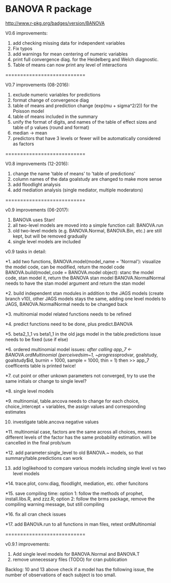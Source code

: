 # BANOVA R package
http://www.r-pkg.org/badges/version/BANOVA

V0.6 improvements:
  1. add checking missing data for independent variables
  2. Fix typos
  3. add warnings for mean centering of numeric variables
  4. print full convergence diag. for the Heidelberg and Welch diagnostic.
  5. Table of means can now print any level of interactions

===========================

V0.7 improvements (08-2016):
  1. exclude numeric variables for predictions 
  2. format change of convergence diag 
  3. table of means and prediction change (exp(mu + sigma^2/2)) for the Poisson model
  4. table of means included in the summary
  5. unify the format of digits, and names of the table of effect sizes and table of p values (round and format)
  6. median -> mean 
  7. predictors that have 3 levels or fewer will be automatically considered as factors

===========================  

V0.8 improvements (12-2016):
  1. change the name 'table of means' to 'table of predictions'
  2. column names of the data goalstudy are changed to make more sense
  3. add floodlight analysis
  4. add mediation analysis (single mediator, multiple moderators)

===========================  

v0.9 improvements (06-2017):
  1. BANOVA uses Stan!
  2. all two-level models are moved into a simple function call: BANOVA.run 
  3. old two-level models (e.g. BANOVA.Normal, BANOVA.Bin, etc.) are still kept, but will be removed gradually
  4. single level models are included
  
v0.9 tasks in detail:

*1. add two functions, 
    BANOVA.model(model_name = 'Normal'): visualize the model code, can be modified, return the model code
    BANOVA.build(model_code = BANOVA.model object): stanc the model code, stan model it, return the BANOVA stan model
    BANOVA.NormalNormal needs to have the stan model argument and return the stan model
  
*2. build independent stan modules in addition to the JAGS models (create branch v10), other JAGS models stays the same, adding one level models to JAGS, BANOVA.NormalNormal needs to be changed back

*3. multinomial model related functions needs to be refined 

*4. predict functions need to be done, plus predict.BANOVA

*5. beta2_1_1 vs beta1_1 in the old jags model in the table.predictions issue needs to be fixed (use if else)

*6. ordered multinomial model issues: 
*after calling app_7 <- BANOVA.ordMultinomial (perceivedsim~1, ~progress*prodvar,  goalstudy, goalstudy$id, burnin = 1000, sample = 1000, thin = 1)
then >> app_7
coefficents table is printed twice!

*7. cut point or other unkown parameters not converged, try to use the same initials or change to single level?

*8. single level models

*9. multinomial, table.ancova needs to change for each choice, choice_intercept + variables, the assign values and corresponding estimates

10. investigate table.ancova negative values

*11. multinomial case, factors are the same across all choices, means different levels of the factor has the same probability estimation. will be cancelled in the final prob/sum

*12. add parameter:single_level to old BANOVA.~ models, so that summary/table.predictions can work

13. add loglikehood to compare various models including single level vs two level models

*14. trace.plot, conv.diag, floodlight, mediation, etc. other funcitons

*15. save compiling time: option 1: follow the methods of prophet, install.libs.R, and zzz.R; option 2: follow the brms package, remove the compiling warning message, but still compiling

*16. fix all cran check issues

*17. add BANOVA.run to all functions in  man files, retest ordMultinomial

===========================

v0.9.1 improvements:
  1. Add single level models for BANOVA.Normal and BANOVA.T
  2. remove unnecessary files (TODO) for cran publication

 
Backlog: 
10 and 13 above
check if a model has the following issue, the number of observations of each subject is too small.
